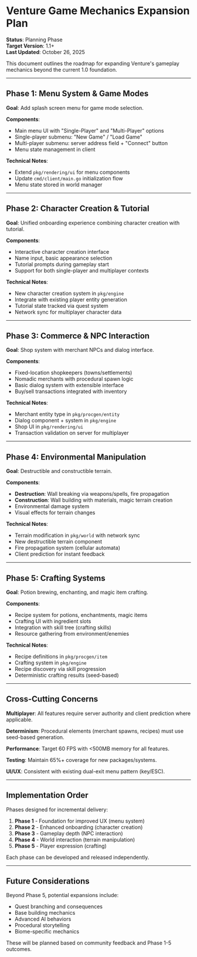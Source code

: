 # Venture Game Mechanics Expansion Plan

**Status**: Planning Phase  
**Target Version**: 1.1+  
**Last Updated**: October 26, 2025

This document outlines the roadmap for expanding Venture's gameplay mechanics beyond the current 1.0 foundation.

---

## Phase 1: Menu System & Game Modes

**Goal**: Add splash screen menu for game mode selection.

**Components**:
- Main menu UI with "Single-Player" and "Multi-Player" options
- Single-player submenu: "New Game" / "Load Game"
- Multi-player submenu: server address field + "Connect" button
- Menu state management in client

**Technical Notes**:
- Extend `pkg/rendering/ui` for menu components
- Update `cmd/client/main.go` initialization flow
- Menu state stored in world manager

---

## Phase 2: Character Creation & Tutorial

**Goal**: Unified onboarding experience combining character creation with tutorial.

**Components**:
- Interactive character creation interface
- Name input, basic appearance selection
- Tutorial prompts during gameplay start
- Support for both single-player and multiplayer contexts

**Technical Notes**:
- New character creation system in `pkg/engine`
- Integrate with existing player entity generation
- Tutorial state tracked via quest system
- Network sync for multiplayer character data

---

## Phase 3: Commerce & NPC Interaction

**Goal**: Shop system with merchant NPCs and dialog interface.

**Components**:
- Fixed-location shopkeepers (towns/settlements)
- Nomadic merchants with procedural spawn logic
- Basic dialog system with extensible interface
- Buy/sell transactions integrated with inventory

**Technical Notes**:
- Merchant entity type in `pkg/procgen/entity`
- Dialog component + system in `pkg/engine`
- Shop UI in `pkg/rendering/ui`
- Transaction validation on server for multiplayer

---

## Phase 4: Environmental Manipulation

**Goal**: Destructible and constructible terrain.

**Components**:
- **Destruction**: Wall breaking via weapons/spells, fire propagation
- **Construction**: Wall building with materials, magic terrain creation
- Environmental damage system
- Visual effects for terrain changes

**Technical Notes**:
- Terrain modification in `pkg/world` with network sync
- New destructible terrain component
- Fire propagation system (cellular automata)
- Client prediction for instant feedback

---

## Phase 5: Crafting Systems

**Goal**: Potion brewing, enchanting, and magic item crafting.

**Components**:
- Recipe system for potions, enchantments, magic items
- Crafting UI with ingredient slots
- Integration with skill tree (crafting skills)
- Resource gathering from environment/enemies

**Technical Notes**:
- Recipe definitions in `pkg/procgen/item`
- Crafting system in `pkg/engine`
- Recipe discovery via skill progression
- Deterministic crafting results (seed-based)

---

## Cross-Cutting Concerns

**Multiplayer**: All features require server authority and client prediction where applicable.

**Determinism**: Procedural elements (merchant spawns, recipes) must use seed-based generation.

**Performance**: Target 60 FPS with <500MB memory for all features.

**Testing**: Maintain 65%+ coverage for new packages/systems.

**UI/UX**: Consistent with existing dual-exit menu pattern (key/ESC).

---

## Implementation Order

Phases designed for incremental delivery:
1. **Phase 1** - Foundation for improved UX (menu system)
2. **Phase 2** - Enhanced onboarding (character creation)
3. **Phase 3** - Gameplay depth (NPC interaction)
4. **Phase 4** - World interaction (terrain manipulation)
5. **Phase 5** - Player expression (crafting)

Each phase can be developed and released independently.

---

## Future Considerations

Beyond Phase 5, potential expansions include:
- Quest branching and consequences
- Base building mechanics
- Advanced AI behaviors
- Procedural storytelling
- Biome-specific mechanics

These will be planned based on community feedback and Phase 1-5 outcomes.
